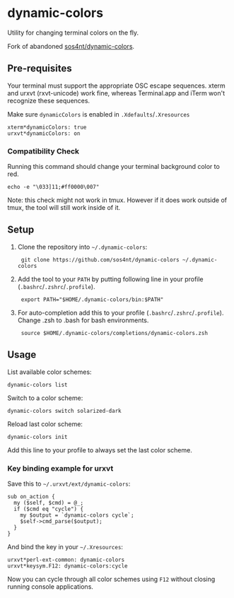 # dynamic-colors

Utility for changing terminal colors on the fly.

Fork of abandoned [sos4nt/dynamic-colors](https://github.com/sos4nt/dynamic-colors).


## Pre-requisites

Your terminal must support the appropriate OSC escape sequences. xterm and urxvt (rxvt-unicode) work fine, whereas Terminal.app and iTerm won't recognize these sequences.

Make sure `dynamicColors` is enabled in `.Xdefaults`/`.Xresources`

    xterm*dynamicColors: true
    urxvt*dynamicColors: on


### Compatibility Check

Running this command should change your terminal background color to red.

    echo -e "\033]11;#ff0000\007"

Note: this check might not work in tmux. However if it does work outside of tmux, the tool will still work inside of it.


## Setup

1. Clone the repository into `~/.dynamic-colors`:

        git clone https://github.com/sos4nt/dynamic-colors ~/.dynamic-colors

2. Add the tool to your `PATH` by putting following line in your profile (`.bashrc`/`.zshrc`/`.profile`).

        export PATH="$HOME/.dynamic-colors/bin:$PATH"

3. For auto-completion add this to your profile (`.bashrc`/`.zshrc`/`.profile`). Change .zsh to .bash for bash environments.

        source $HOME/.dynamic-colors/completions/dynamic-colors.zsh


## Usage

List available color schemes:

    dynamic-colors list

Switch to a color scheme:

    dynamic-colors switch solarized-dark

Reload last color scheme:

    dynamic-colors init

Add this line to your profile to always set the last color scheme.


### Key binding example for urxvt

Save this to `~/.urxvt/ext/dynamic-colors`:

    sub on_action {
      my ($self, $cmd) = @_;
      if ($cmd eq "cycle") {
        my $output = `dynamic-colors cycle`;
        $self->cmd_parse($output);
      }
    }

And bind the key in your `~/.Xresources`:

    urxvt*perl-ext-common: dynamic-colors
    urxvt*keysym.F12: dynamic-colors:cycle

Now you can cycle through all color schemes using `F12` without closing running console applications.
